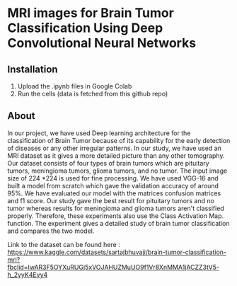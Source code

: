 # MRI images for Brain Tumor Classification Using Deep Convolutional Neural Networks

## Installation
1. Upload the .ipynb files in Google Colab
2. Run the cells (data is fetched from this github repo)


## About 
In our project, we have used Deep learning architecture for the classification of Brain Tumor because of its capability for the early detection of diseases or any other irregular patterns. In our study, we have used an MRI dataset as it gives a more detailed picture than any other tomography. Our dataset consists of four types of brain tumors which are pituitary tumors, meningioma tumors, glioma tumors, and no tumor. The input image size of 224 *224 is used for fine processing. We have used VGG-16 and built a model from scratch which gave the validation accuracy of around 95%. We have evaluated our model with the matrices confusion matrices and f1 score. Our study gave the best result for pituitary tumors and no tumor whereas results for meningioma and glioma tumors aren't classified properly. Therefore, these experiments also use the Class Activation Map. function. The experiment gives a detailed study of brain tumor classification and compares the two model.

Link to the dataset can be found here : https://www.kaggle.com/datasets/sartajbhuvaji/brain-tumor-classification-mri?fbclid=IwAR3F5OYXuRUGj5xVOJAHUZMuUO9f1Vr8XnMMA1jACZZ3tV5-h_2yyK4Eyy4
